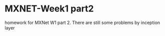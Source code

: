 # MXNET-Week1 part2 

homework for MXNet W1 part 2. There are still some problems by inception layer

 
